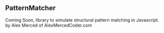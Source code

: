 ## PatternMatcher

Coming Soon, library to simulate structural pattern matching in Javascript.
by Alex Merced of AlexMercedCoder.com